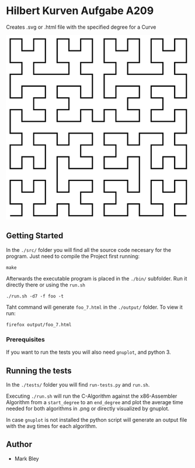 # Hilbert Kurven Aufgabe A209

Creates .svg or .html file with the specified degree for a Curve



![hilbert 6th degree](img/hilbert_4.png)

## Getting Started

In the `./src/` folder you will find all the source code necesary for the program. Just need to compile the
Project first running: 
```
make
```

Afterwards the executable program is placed in the `./bin/` subfolder. Run it directly there
or using the `run.sh`

```
./run.sh -d7 -f foo -t
```
Taht command will generate `foo_7.html` in the `./output/` folder. To view it run:
```
firefox output/foo_7.html
```
### Prerequisites

If you want to run the tests you will also need `gnuplot`, and python 3.


## Running the tests

In the `./tests/` folder you will find `run-tests.py` and `run.sh`.

Executing `./run.sh` will run the C-Algorithm against the x86-Assembler Algorithm from
a `start_degree` to an `end_degree` and plot the average time needed for both algorithms
in .png or directly visualized by gnuplot.

In case `gnuplot` is not installed the python script will generate an output file with the
avg times for each algorithm.


## Author

* Mark Bley
